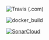 
![Travis (.com)](https://img.shields.io/travis/com/UgoPerniceni/cocotton-backend) 

![docker_build](https://img.shields.io/docker/cloud/build/ugop/cocotton-backend)

[![SonarCloud](https://sonarcloud.io/images/project_badges/sonarcloud-white.svg)](https://sonarcloud.io/dashboard?id=UgoPerniceni_cocotton-backend)
